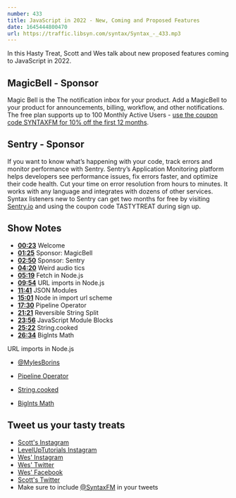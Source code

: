 ```yaml
---
number: 433
title: JavaScript in 2022 - New, Coming and Proposed Features
date: 1645444800470
url: https://traffic.libsyn.com/syntax/Syntax_-_433.mp3
---
```


In this Hasty Treat, Scott and Wes talk about new proposed features coming to JavaScript in 2022.

## MagicBell - Sponsor

Magic Bell is the The notification inbox for your product. Add a MagicBell to your product for announcements, billing, workflow, and other notifications. The free plan supports up to 100 Monthly Active Users - [use the coupon code SYNTAXFM for 10% off the first 12 months](https://magicbell.com).

## Sentry - Sponsor

If you want to know what’s happening with your code, track errors and monitor performance with Sentry. Sentry’s Application Monitoring platform helps developers see performance issues, fix errors faster, and optimize their code health. Cut your time on error resolution from hours to minutes. It works with any language and integrates with dozens of other services. Syntax listeners new to Sentry can get two months for  free by visiting [Sentry.io](https://sentry.io) and using the coupon code TASTYTREAT during sign up.

## Show Notes

* **[00:23](#t=00:23)** Welcome
* **[01:25](#t=01:25)** Sponsor: MagicBell
* **[02:50](#t=02:50)** Sponsor: Sentry
* **[04:20](#t=04:20)** Weird audio tics
* **[05:19](#t=05:19)** Fetch in Node.js
* **[09:54](#t=09:54)** URL imports in Node.js
* **[11:41](#t=11:41)** JSON Modules
* **[15:01](#t=15:01)** Node in import url scheme
* **[17:30](#t=17:30)** Pipeline Operator
* **[21:21](#t=21:21)** Reversible String Split
* **[23:56](#t=23:56)** JavaScript Module Blocks
* **[25:22](#t=25:22)** String.cooked
* **[26:34](#t=26:34)** BigInts Math

URL imports in Node.js

* [@MylesBorins](https://twitter.com/MylesBorins/status/1489024782205173760?s=20&t=nJISn-KBCaGFTWk0QkjB_w)

* [Pipeline Operator](https://github.com/tc39/proposal-pipeline-operator)

* [String.cooked](https://github.com/tc39/proposal-string-cooked)

* [BigInts Math](https://github.com/tc39/proposal-bigint-math)

## Tweet us your tasty treats

* [Scott's Instagram](https://www.instagram.com/stolinski/)
* [LevelUpTutorials Instagram](https://www.instagram.com/LevelUpTutorials/)
* [Wes' Instagram](https://www.instagram.com/wesbos/)
* [Wes' Twitter](https://twitter.com/wesbos)
* [Wes' Facebook](https://www.facebook.com/wesbos.developer)
* [Scott's Twitter](https://twitter.com/stolinski)
* Make sure to include [@SyntaxFM](https://twitter.com/SyntaxFM) in your tweets
